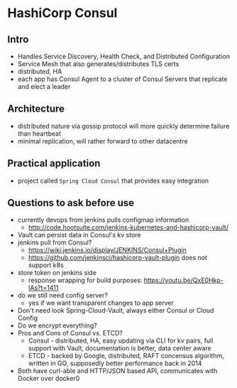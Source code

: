 # HashiCorp Consul

## Intro
- Handles Service Discovery, Health Check, and Distributed Configuration
- Service Mesh that also generates/distributes TLS certs 
- distributed, HA
- each app has Consul Agent to a cluster of Consul Servers that replicate and elect a leader

## Architecture
- distributed nature via gossip protocol will more quickly determine failure than heartbeat
- minimal replication, will rather forward to other datacentre

## Practical application
- project called `Spring Cloud Consul` that provides easy integration


## Questions to ask before use
- currently devops from jenkins pulls configmap information
    * http://code.hootsuite.com/jenkins-kubernetes-and-hashicorp-vault/ 
- Vault can persist data in Consul's kv store
- jenkins pull from Consul?
    * https://wiki.jenkins.io/display/JENKINS/Consul+Plugin
    * https://github.com/jenkinsci/hashicorp-vault-plugin does not support k8s
- store token on jenkins side
    * response wrapping for build purposes: https://youtu.be/QxE0Hkp-lAs?t=1411 
- do we still need config server?
    * yes if we want transparent changes to app server
- Don't need look Spring-Cloud-Vault, always either Consul or Cloud Config
- Do we encrypt everything?
- Pros and Cons of Consul vs. ETCD?
    * Consul - distributed, HA, easy updating via CLI for kv pairs, full support with Vault, documentation is better, data center aware
    * ETCD - backed by Google, distributed, RAFT concensus algorithm, written in GO, supposedly better performance back in 2014
- Both have curl-able and HTTP/JSON based API, communicates with Docker over docker0